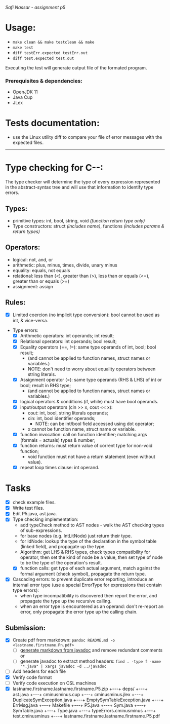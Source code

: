_Safi Nassar - assignment p5_

# Usage:

-   `make clean && make testclean && make`
-   `make test`
-   `diff testErr.expected testErr.out`
-   `diff test.expected test.out`

Executing the test will generate output file of the formated program.

### Prerequisites & dependencies:

-   OpenJDK 11
-   Java Cup
-   JLex

# Tests documentation:
- use the Linux utility diff to compare your file of error messages with the expected files.

---

# Type checking for C--: 
The type checker will determine the type of every expression represented in the abstract-syntax tree and will use that information to identify type errors.

## Types: 
- primitive types: int, bool, string, void _(function return type only)_ 
- Type constructors: struct _(includes name)_, functions _(includes params & return types)_

## Operators: 
- logical: not, and, or
- arithmetic: plus, minus, times, divide, unary minus
- equality: equals, not equals
- relational: less than (<), greater than (>), less than or equals (<=), greater than or equals (>=)
- assignment: assign

## Rules:
- [x] Limited coercion (no implicit type conversion): bool cannot be used as int, & vice-versa.
- Type errors: 
  - [x] Arithmetic operators: int operands; int result;
  - [x] Relational operators: int operands; bool result;
  - [x] Equality operators (==, !=): same type operands of int, bool; bool result;
    - (and cannot be applied to function names, struct names or variables.)
    - NOTE: don't need to worry about equality operators between string literals. 
  - [x] Assignment operator (=): same type operands (RHS & LHS) of int or bool; result in RHS type;
    - (and cannot be applied to function names, struct names or variables.)
  - [x] logical operators & conditions (if, while) must have bool operands.
  - [x] input/output operators (cin >> x, cout << x): 
    - cout: int, bool, string literals operands;
    - cin: int, bool identifier operands; 
      - NOTE: can be int/bool field accessed using dot operator;
    - x cannot be function name, struct name or variable.
  - [x] function invocation: call on function identifier; matching args (formals = actuals) types & number;
  - [x] function returns: must return value of corrent type for non-void function;
    - void function must not have a return statement (even without value).
  - [x] repeat loop times clause: int operand.

# Tasks
- [x] check example files.
- [x] Write test files.
- [x] Edit P5.java, ast.java.
- [x] Type checking implementation: 
  - add typeCheck method to AST nodes - walk the AST checking types of sub-expressions.
  - for base nodes (e.g. IntLitNode) just return their type.
  - for IdNode: lookup the type of the declaration in the symbol table (linked field), and propagate up the type.
  - Algorithm:  get LHS & RHS types, check types compatibility for operator, then set the kind of node be a value, then set type of node to be the type of the operation's result.
  - [x] function calls: get type of each actual argument, match against the formal argument (check symbol), propagate the return type.
- [x] Cascading errors: to prevent duplicate error reporting, introduce an internal error type (use a special ErrorType for expressions that contain type errors): 
  - when type incompatibility is discovered then report the error, and propagate the type up the recursive calling. 
  - when an error type is encountered as an operand: don't re-report an error, only propagate the error type up the calling chain.


## Submission:
  - [x] Create pdf from markdown: `pandoc README.md -o <lastname.firstname.Pn.pdf>`
      - [ ] [generate markdown from javadoc](https://delight-im.github.io/Javadoc-to-Markdown) and remove redundant comments
        or
      - [ ] generate javadoc to extract method headers: `find . -type f -name "*.java" | xargs javadoc -d ../javadoc`
  - [ ] Add headers for each file
  - [x] Verify code format
  - [ ] Verify code execution on CSL machines
- [x] lastname.firstname.lastname.firstname.P5.zip
+---+ deps/
+---+ ast.java
+---+ cminusminus.cup
+---+ cminusminus.jlex
+---+ DuplicateSymException.java
+---+ EmptySymTableException.java
+---+ ErrMsg.java
+---+ Makefile
+---+ P5.java
+---+ Sym.java
+---+ SymTable.java
+---+ Type.java
+---+ typeErrors.cminusminus
+---+ test.cminusminus
+---+ lastname.firstname.lastname.firstname.P5.pdf
